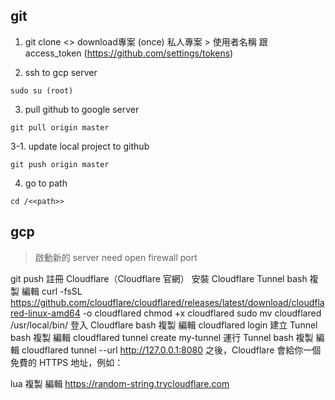 ## git

1. git clone <<url>>  download專案 (once)
  私人專案 > 使用者名稱 跟 access_token  (https://github.com/settings/tokens)



2. ssh to gcp server 
```
sudo su (root)
```
3. pull github to google server 
```
git pull origin master 
```

3-1. update local project to github
```
git push origin master
```

4. go to path 
```
cd /<<path>>
```


## gcp

> 啟動新的 server need open firewall port 


git push
註冊 Cloudflare（Cloudflare 官網）
安裝 Cloudflare Tunnel
bash
複製
編輯
curl -fsSL https://github.com/cloudflare/cloudflared/releases/latest/download/cloudflared-linux-amd64 -o cloudflared
chmod +x cloudflared
sudo mv cloudflared /usr/local/bin/
登入 Cloudflare
bash
複製
編輯
cloudflared login
建立 Tunnel
bash
複製
編輯
cloudflared tunnel create my-tunnel
運行 Tunnel
bash
複製
編輯
cloudflared tunnel --url http://127.0.0.1:8080
之後，Cloudflare 會給你一個免費的 HTTPS 地址，例如：

lua
複製
編輯
https://random-string.trycloudflare.com